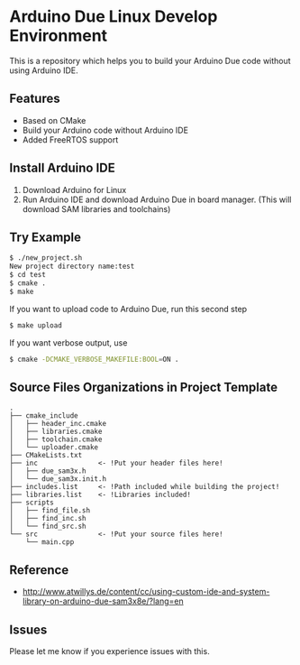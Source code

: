 # Arduino Due Linux Develop Environment

This is a repository which helps you to build your Arduino Due code without using Arduino IDE.

## Features

* Based on CMake
* Build your Arduino code without Arduino IDE
* Added FreeRTOS support

## Install Arduino IDE

1. Download Arduino for Linux
2. Run Arduino IDE and download Arduino Due in board manager. (This will download SAM libraries and toolchains)


## Try Example

```bash
$ ./new_project.sh
New project directory name:test
$ cd test
$ cmake .
$ make
```
If you want to upload code to Arduino Due, run this second step
```bash
$ make upload
```

If you want verbose output, use
```bash
$ cmake -DCMAKE_VERBOSE_MAKEFILE:BOOL=ON .
```


## Source Files Organizations in Project Template

```
.
├── cmake_include
│   ├── header_inc.cmake
│   ├── libraries.cmake
│   ├── toolchain.cmake
│   └── uploader.cmake
├── CMakeLists.txt
├── inc               <- !Put your header files here!
│   ├── due_sam3x.h
│   └── due_sam3x.init.h
├── includes.list     <- !Path included while building the project!
├── libraries.list    <- !Libraries included!
├── scripts
│   ├── find_file.sh
│   ├── find_inc.sh
│   └── find_src.sh
└── src               <- !Put your source files here!
    └── main.cpp
```

## Reference

* http://www.atwillys.de/content/cc/using-custom-ide-and-system-library-on-arduino-due-sam3x8e/?lang=en

## Issues

Please let me know if you experience issues with this.
